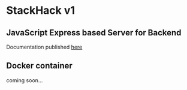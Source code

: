 # StackHack v1

## JavaScript Express based Server for Backend
Documentation published [here](https://explore.postman.com/templates/8629/stackhack)

## Docker container
coming soon...
